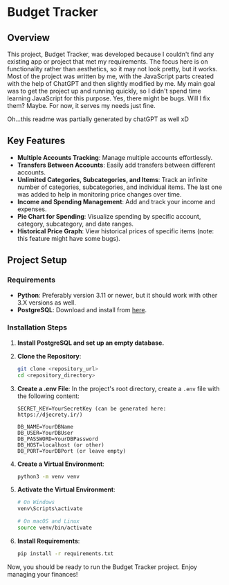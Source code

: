 
# Budget Tracker

## Overview

This project, Budget Tracker, was developed because I couldn't find any existing app or project that met my requirements.
The focus here is on functionality rather than aesthetics, so it may not look pretty, but it works.
Most of the project was written by me, with the JavaScript parts created with the help of ChatGPT and then slightly modified by me.
My main goal was to get the project up and running quickly, so I didn't spend time learning JavaScript for this purpose.
Yes, there might be bugs. Will I fix them? Maybe. For now, it serves my needs just fine.

Oh...this readme was partially generated by chatGPT as well xD
## Key Features

- **Multiple Accounts Tracking**: Manage multiple accounts effortlessly.
- **Transfers Between Accounts**: Easily add transfers between different accounts.
- **Unlimited Categories, Subcategories, and Items**: Track an infinite number of categories, subcategories, and individual items. The last one was added
to help in monitoring price changes over time.
- **Income and Spending Management**: Add and track your income and expenses.
- **Pie Chart for Spending**: Visualize spending by specific account, category, subcategory, and date ranges.
- **Historical Price Graph**: View historical prices of specific items (note: this feature might have some bugs).

## Project Setup

### Requirements

- **Python**: Preferably version 3.11 or newer, but it should work with other 3.X versions as well.
- **PostgreSQL**: Download and install from [here](https://www.postgresql.org/).

### Installation Steps

1. **Install PostgreSQL and set up an empty database.**

2. **Clone the Repository**:
   ```bash
   git clone <repository_url>
   cd <repository_directory>
   ```

3. **Create a .env File**: In the project's root directory, create a `.env` file with the following content:
   ```env
   SECRET_KEY=YourSecretKey (can be generated here: https://djecrety.ir/)

   DB_NAME=YourDBName
   DB_USER=YourDBUser
   DB_PASSWORD=YourDBPassword
   DB_HOST=localhost (or other)
   DB_PORT=YourDBPort (or leave empty)
   ```

4. **Create a Virtual Environment**:
   ```bash
   python3 -m venv venv
   ```

5. **Activate the Virtual Environment**:
   ```bash
   # On Windows
   venv\Scripts\activate

   # On macOS and Linux
   source venv/bin/activate
   ```

6. **Install Requirements**:
   ```bash
   pip install -r requirements.txt
   ```

Now, you should be ready to run the Budget Tracker project. Enjoy managing your finances!
